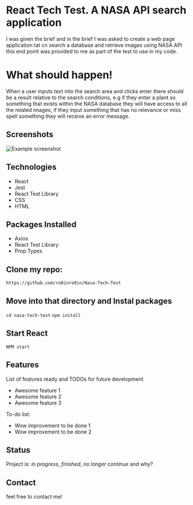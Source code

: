 # React Tech Test. A NASA API search application
I was given the brief and in the brief I was asked to create a web page application tat cn search a database and retrieve images using NASA API this end point was provided to me as part of the test to use in my code.

# What should happen!
When a user inputs text into the search area and clicks enter there should be a result relative to the search conditions, e.g if they enter a plant so something that exists within the NASA database they will have access to all the related images, if they input something that has no relevance or miss spell something they will receive an error message.


## Screenshots
![Example screenshot](./img/screenshot.png)

## Technologies
* React
* Jest
* React Test Library
* CSS
* HTML

## Packages Installed
* Axios
* React Test Library
* Prop Types

## Clone my repo:
`https://github.com/ro8inro8in/Nasa-Tech-Test`

## Move into that directory and Instal packages 
`cd nasa-tech-test`
`npm install`

## Start React
`NPM start`

## Features
List of features ready and TODOs for future development
* Awesome feature 1
* Awesome feature 2
* Awesome feature 3

To-do list:
* Wow improvement to be done 1
* Wow improvement to be done 2

## Status
Project is: _in progress_, _finished_, _no longer continue_ and why?

## Contact
feel free to contact me!